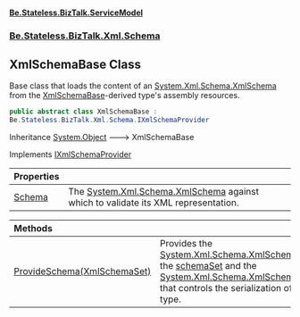 #### [Be.Stateless.BizTalk.ServiceModel](README.md 'README')
### [Be.Stateless.BizTalk.Xml.Schema](Be.Stateless.BizTalk.Xml.Schema.md 'Be.Stateless.BizTalk.Xml.Schema')

## XmlSchemaBase Class

Base class that loads the content of an [System.Xml.Schema.XmlSchema](https://docs.microsoft.com/en-us/dotnet/api/System.Xml.Schema.XmlSchema 'System.Xml.Schema.XmlSchema') from the [XmlSchemaBase](XmlSchemaBase.md 'Be.Stateless.BizTalk.Xml.Schema.XmlSchemaBase')-derived type's
assembly resources.

```csharp
public abstract class XmlSchemaBase :
Be.Stateless.BizTalk.Xml.Schema.IXmlSchemaProvider
```

Inheritance [System.Object](https://docs.microsoft.com/en-us/dotnet/api/System.Object 'System.Object') &#129106; XmlSchemaBase

Implements [IXmlSchemaProvider](IXmlSchemaProvider.md 'Be.Stateless.BizTalk.Xml.Schema.IXmlSchemaProvider')

| Properties | |
| :--- | :--- |
| [Schema](XmlSchemaBase.Schema.md 'Be.Stateless.BizTalk.Xml.Schema.XmlSchemaBase.Schema') | The [System.Xml.Schema.XmlSchema](https://docs.microsoft.com/en-us/dotnet/api/System.Xml.Schema.XmlSchema 'System.Xml.Schema.XmlSchema') against which to validate its XML representation. |

| Methods | |
| :--- | :--- |
| [ProvideSchema(XmlSchemaSet)](XmlSchemaBase.ProvideSchema(XmlSchemaSet).md 'Be.Stateless.BizTalk.Xml.Schema.XmlSchemaBase.ProvideSchema(System.Xml.Schema.XmlSchemaSet)') | Provides the [System.Xml.Schema.XmlSchema](https://docs.microsoft.com/en-us/dotnet/api/System.Xml.Schema.XmlSchema 'System.Xml.Schema.XmlSchema') to the [schemaSet](XmlSchemaBase.ProvideSchema(XmlSchemaSet).md#Be.Stateless.BizTalk.Xml.Schema.XmlSchemaBase.ProvideSchema(System.Xml.Schema.XmlSchemaSet).schemaSet 'Be.Stateless.BizTalk.Xml.Schema.XmlSchemaBase.ProvideSchema(System.Xml.Schema.XmlSchemaSet).schemaSet') and the [System.Xml.Schema.XmlSchemaType](https://docs.microsoft.com/en-us/dotnet/api/System.Xml.Schema.XmlSchemaType 'System.Xml.Schema.XmlSchemaType') that controls the serialization of the type. |
